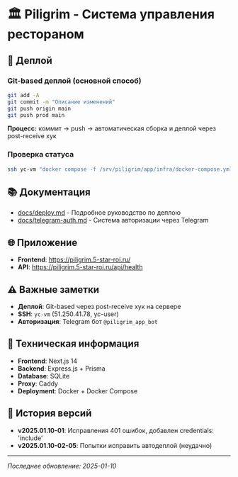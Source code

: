 # 🏛️ Piligrim - Система управления рестораном

## 🚀 Деплой

### Git-based деплой (основной способ)
```bash
git add -A
git commit -m "Описание изменений"
git push origin main
git push prod main
```

**Процесс:** коммит → push → автоматическая сборка и деплой через post-receive хук

### Проверка статуса
```bash
ssh yc-vm "docker compose -f /srv/piligrim/app/infra/docker-compose.yml ps"
```

## 📚 Документация
- [docs/deploy.md](docs/deploy.md) - Подробное руководство по деплою
- [docs/telegram-auth.md](docs/telegram-auth.md) - Система авторизации через Telegram

## 🌐 Приложение
- **Frontend**: https://piligrim.5-star-roi.ru/
- **API**: https://piligrim.5-star-roi.ru/api/health

## ⚠️ Важные заметки
- **Деплой**: Git-based через post-receive хук на сервере
- **SSH**: `yc-vm` (51.250.41.78, yc-user)
- **Авторизация**: Telegram бот `@piligrim_app_bot`

## 🔧 Техническая информация
- **Frontend**: Next.js 14
- **Backend**: Express.js + Prisma
- **Database**: SQLite
- **Proxy**: Caddy
- **Deployment**: Docker + Docker Compose

## 📝 История версий
- **v2025.01.10-01**: Исправления 401 ошибок, добавлен credentials: 'include'
- **v2025.01.10-02-05**: Попытки исправить автодеплой (неудачно)

---
*Последнее обновление: 2025-01-10*
